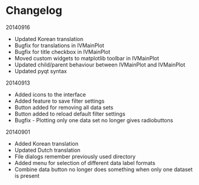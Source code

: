 Changelog
========================

20140916
- Updated Korean translation
- Bugfix for translations in IVMainPlot
- Bugfix for title checkbox in IVMainPlot
- Moved custom widgets to matplotlib toolbar in IVMainPlot
- Updated child/parent behaviour between IVMainPlot and IVMainPlot
- Updated pyqt syntax

20140913
- Added icons to the interface
- Added feature to save filter settings
- Button added for removing all data sets
- Button added to reload default filter settings
- Bugfix - Plotting only one data set no longer gives radiobuttons

20140901
- Added Korean translation
- Updated Dutch translation
- File dialogs remember previously used directory
- Added menu for selection of different data label formats
- Combine data button no longer does something when only one dataset is present
